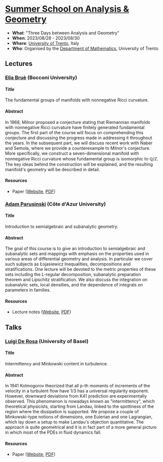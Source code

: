 # [Summer School on Analysis & Geometry](https://sites.google.com/unitn.it/threedaysag2023/home) 

- **What**: "Three Days between Analysis and Geometry"
- **When**: 2023/08/28 - 2023/08/30
- **Where**: [University of Trento](https://www.unitn.it/en), Italy
- **Who**: Organised by the [Department of Mathematics](https://www.maths.unitn.it/en), University of Trento

## Lectures

### [Elia Bruè](https://dec.unibocconi.eu/people/elia-brue) (Bocconi University)

#### Title 

The fundamental groups of manifolds with nonnegative Ricci curvature.

#### Abstract 

In 1968, Milnor proposed a conjecture stating that Riemannian manifolds with nonnegative Ricci curvature have finitely generated fundamental groups.
The first part of the course will focus on comprehending this conjecture and discussing the progress made in addressing it throughout the years.
In the subsequent part, we will discuss recent work with Naber and Semola, where we provide a counterexample to Milnor's conjecture. More specifically, we construct a seven-dimensional manifold with nonnegative Ricci curvature whose fundamental group is isomorphic to $\mathbb{Q}/\mathbb{Z}$. The key ideas behind the construction will be explained, and the resulting manifold's geometry will be described in detail.

#### Resources 

- Paper ([Website](https://doi.org/10.48550/arXiv.2303.15347), [PDF](lectures/Bruè.pdf))

### [Adam Parusinski](https://math.univ-cotedazur.fr/~parus/) (Côte d'Azur University)

#### Title 

Introduction to semialgebraic and subanalytic geometry.

#### Abstract 

The goal of this course is to give an introduction to semialgebraic and subanalytic sets and mappings with emphasis on the properties used in various areas of differential geometry and analysis. In particular we cover such subjects as Łojasiewicz Inequalities, decompositions and stratifications. One lecture will be devoted to the metric properties of these sets including the L-regular decomposition, subanalytic preparation theorem and Lipschitz stratification. We also discuss the integration on subanalytic sets, local densities, and the dependence of integrals on parameters in families.

#### Resources

- Lecture notes ([Website](https://math.univ-cotedazur.fr/~parus/publis/trento.pdf), [PDF](lectures/Parusinski.pdf))

## Talks 

### [Luigi De Rosa](https://dmi.unibas.ch/en/persons/luigi-de-rosa/) (University of Basel)

#### Title 

Intermittency and Minkowski content in turbulence.

#### Abstract

In 1941 Kolmogorov theorized that all p-th moments of increments of the velocity in a turbulent flow have 1/3 has a universal regularity exponent. However, downward deviations from K41 prediction are experimentally observed. This phenomenon is nowadays known as "intermittency", which theoretical physicists, starting from Landau, linked to the spottiness of the region where the dissipation is supported. We propose a couple of Minkowski-type notions of dimensions, one Eulerian and one Lagrangian, which lay down a setup to make Landau's objection quantitative. The approach is quite geometrical and it is in fact part of a more general picture in which most of the PDEs in fluid dynamics fall.

#### Resources 

- Paper ([Website](https://doi.org/10.48550/arXiv.2212.08176), [PDF](talks/DeRosa.pdf))